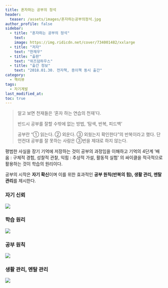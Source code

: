 ```yaml
---
title: 혼자하는 공부의 정석
header:
  teaser: /assets/images/혼자하는공부의정석.jpg
author_profile: false
sidebar:
  - title: "혼자하는 공부의 정석"
    text:
    image: https://img.ridicdn.net/cover/734001482/xxlarge
  - title: "저자"
    text: "한재우"
  - title: "출판"
    text: "위즈덤하우스"
  - title: "출간 정보"
    text: "2018.01.30. 전자책, 종이책 동시 출간"
category:
  - 책리뷰
tags:
  - 자기계발
last_modified_at:
toc: true
---
```


> 알고 보면 천재들은 ‘혼자 하는 연습의 천재’다. 
>
> 반드시 공부를 잘할 수밖에 없는 방법, ‘탐색, 반복, 피드백’ 
>
> 공부란 “① 읽는다. ② 외운다. ③ 외웠는지 확인한다”의 반복이라고 했다. 단언컨대 공부를 잘 못하는 사람은 ③번을 제대로 하지 않는다.

평범한 사실을 장기 기억에 저장하는 것이 공부의 과정임을 이해하고 기억의 4단계 ’배움 : 구체적 경험, 성찰적 관찰, 익힘 : 추상적 가설, 활동적 실험’ 의 싸이클을 적극적으로 활용하는 것이 학습의 원리이다. 

공부의 시작은 **자기 확신**이며 이를 위한 효과적인 **공부 원칙(반복의 힘), 생활 관리, 멘탈 관리**를 제시한다. 

### 자기 신뢰

![](https://tva1.sinaimg.cn/large/006tNbRwgy1gb3y6dd33jj318y0u0hdt.jpg)

### 학습 원리

![](https://tva1.sinaimg.cn/large/006tNbRwgy1gb3y6ujsszj31xa0u0qpa.jpg)

### 공부 원칙

![](https://tva1.sinaimg.cn/large/006tNbRwgy1gb3y76727pj317o0u0kc8.jpg)

### 생활 관리, 멘탈 관리

![](https://tva1.sinaimg.cn/large/006tNbRwgy1gb3y7i8os0j31iv0u04my.jpg)